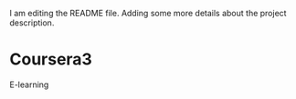 I am editing the README file. Adding some more details about the project description.
# Coursera3
E-learning

